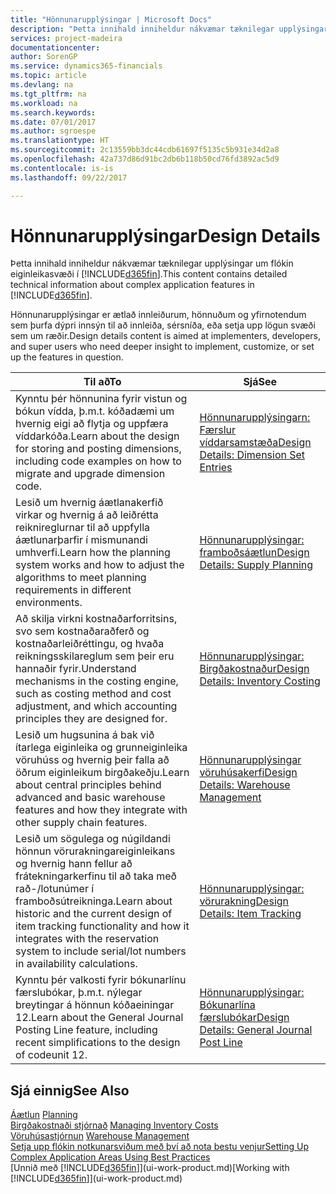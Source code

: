 ```yaml
---
title: "Hönnunarupplýsingar | Microsoft Docs"
description: "Þetta innihald inniheldur nákvæmar tæknilegar upplýsingar um flókin eiginleikasvæði í [!INCLUDE[d365fin](includes/d365fin_md.md)]."
services: project-madeira
documentationcenter: 
author: SorenGP
ms.service: dynamics365-financials
ms.topic: article
ms.devlang: na
ms.tgt_pltfrm: na
ms.workload: na
ms.search.keywords: 
ms.date: 07/01/2017
ms.author: sgroespe
ms.translationtype: HT
ms.sourcegitcommit: 2c13559bb3dc44cdb61697f5135c5b931e34d2a8
ms.openlocfilehash: 42a737d86d91bc2db6b118b50cd76fd3892ac5d9
ms.contentlocale: is-is
ms.lasthandoff: 09/22/2017

---
```

# <a name="design-details"></a><span data-ttu-id="95d91-103">Hönnunarupplýsingar</span><span class="sxs-lookup"><span data-stu-id="95d91-103">Design Details</span></span>
<span data-ttu-id="95d91-104">Þetta innihald inniheldur nákvæmar tæknilegar upplýsingar um flókin eiginleikasvæði í [!INCLUDE[d365fin](includes/d365fin_md.md)].</span><span class="sxs-lookup"><span data-stu-id="95d91-104">This content contains detailed technical information about complex application features in [!INCLUDE[d365fin](includes/d365fin_md.md)].</span></span>  

 <span data-ttu-id="95d91-105">Hönnunarupplýsingar er ætlað innleiðurum, hönnuðum og yfirnotendum sem þurfa dýpri innsýn til að innleiða, sérsníða, eða setja upp lögun svæði sem um ræðir.</span><span class="sxs-lookup"><span data-stu-id="95d91-105">Design details content is aimed at implementers, developers, and super users who need deeper insight to implement, customize, or set up the features in question.</span></span>  

|<span data-ttu-id="95d91-106">**Til að**</span><span class="sxs-lookup"><span data-stu-id="95d91-106">**To**</span></span>|<span data-ttu-id="95d91-107">**Sjá**</span><span class="sxs-lookup"><span data-stu-id="95d91-107">**See**</span></span>|  
|------------|-------------|  
|<span data-ttu-id="95d91-108">Kynntu þér hönnunina fyrir vistun og bókun vídda, þ.m.t. kóðadæmi um hvernig eigi að flytja og uppfæra víddarkóða.</span><span class="sxs-lookup"><span data-stu-id="95d91-108">Learn about the design for storing and posting dimensions, including code examples on how to migrate and upgrade dimension code.</span></span>|[<span data-ttu-id="95d91-109">Hönnunarupplýsingarn: Færslur víddarsamstæða</span><span class="sxs-lookup"><span data-stu-id="95d91-109">Design Details: Dimension Set Entries</span></span>](design-details-dimension-set-entries.md)|  
|<span data-ttu-id="95d91-110">Lesið um hvernig áætlanakerfið virkar og hvernig á að leiðrétta reiknireglurnar til að uppfylla áætlunarþarfir í mismunandi umhverfi.</span><span class="sxs-lookup"><span data-stu-id="95d91-110">Learn how the planning system works and how to adjust the algorithms to meet planning requirements in different environments.</span></span>|[<span data-ttu-id="95d91-111">Hönnunarupplýsingar: framboðsáætlun</span><span class="sxs-lookup"><span data-stu-id="95d91-111">Design Details: Supply Planning</span></span>](design-details-supply-planning.md)|  
|<span data-ttu-id="95d91-112">Að skilja virkni kostnaðarforritsins, svo sem kostnaðaraðferð og kostnaðarleiðréttingu, og hvaða reikningsskilareglum sem þeir eru hannaðir fyrir.</span><span class="sxs-lookup"><span data-stu-id="95d91-112">Understand mechanisms in the costing engine, such as costing method and cost adjustment, and which accounting principles they are designed for.</span></span>|[<span data-ttu-id="95d91-113">Hönnunarupplýsingar: Birgðakostnaður</span><span class="sxs-lookup"><span data-stu-id="95d91-113">Design Details: Inventory Costing</span></span>](design-details-inventory-costing.md)|  
|<span data-ttu-id="95d91-114">Lesið um hugsunina á bak við ítarlega eiginleika og grunneiginleika vöruhúss og hvernig þeir falla að öðrum eiginleikum birgðakeðju.</span><span class="sxs-lookup"><span data-stu-id="95d91-114">Learn about central principles behind advanced and basic warehouse features and how they integrate with other supply chain features.</span></span>|[<span data-ttu-id="95d91-115">Hönnunarupplýsingar vöruhúsakerfi</span><span class="sxs-lookup"><span data-stu-id="95d91-115">Design Details: Warehouse Management</span></span>](design-details-warehouse-management.md)|  
|<span data-ttu-id="95d91-116">Lesið um sögulega og núgildandi hönnun vörurakningareiginleikans og hvernig hann fellur að frátekningarkerfinu til að taka með rað-/lotunúmer í framboðsútreikninga.</span><span class="sxs-lookup"><span data-stu-id="95d91-116">Learn about historic and the current design of item tracking functionality and how it integrates with the reservation system to include serial/lot numbers in availability calculations.</span></span>|[<span data-ttu-id="95d91-117">Hönnunarupplýsingar: vörurakning</span><span class="sxs-lookup"><span data-stu-id="95d91-117">Design Details: Item Tracking</span></span>](design-details-item-tracking.md)|  
|<span data-ttu-id="95d91-118">Kynntu þér valkosti fyrir bókunarlínu færslubókar, þ.m.t. nýlegar breytingar á hönnun kóðaeiningar 12.</span><span class="sxs-lookup"><span data-stu-id="95d91-118">Learn about the General Journal Posting Line feature, including recent simplifications to the design of codeunit 12.</span></span>|[<span data-ttu-id="95d91-119">Hönnunarupplýsingar: Bókunarlína færslubókar</span><span class="sxs-lookup"><span data-stu-id="95d91-119">Design Details: General Journal Post Line</span></span>](design-details-general-journal-post-line.md)|  

## <a name="see-also"></a><span data-ttu-id="95d91-120">Sjá einnig</span><span class="sxs-lookup"><span data-stu-id="95d91-120">See Also</span></span>  
 <span data-ttu-id="95d91-121">[Áætlun](production-planning.md) </span><span class="sxs-lookup"><span data-stu-id="95d91-121">[Planning](production-planning.md) </span></span>  
 <span data-ttu-id="95d91-122">[Birgðakostnaði stjórnað](finance-manage-inventory-costs.md) </span><span class="sxs-lookup"><span data-stu-id="95d91-122">[Managing Inventory Costs](finance-manage-inventory-costs.md) </span></span>  
 <span data-ttu-id="95d91-123">[Vöruhúsastjórnun](warehouse-manage-warehouse.md) </span><span class="sxs-lookup"><span data-stu-id="95d91-123">[Warehouse Management](warehouse-manage-warehouse.md) </span></span>  
 [<span data-ttu-id="95d91-124">Setja upp flókin notkunarsviðum með því að nota bestu venjur</span><span class="sxs-lookup"><span data-stu-id="95d91-124">Setting Up Complex Application Areas Using Best Practices</span></span>](set-up-complex-application-areas-using-best-practices.md)  
 <span data-ttu-id="95d91-125">[Unnið með [!INCLUDE[d365fin](includes/d365fin_md.md)]](ui-work-product.md)</span><span class="sxs-lookup"><span data-stu-id="95d91-125">[Working with [!INCLUDE[d365fin](includes/d365fin_md.md)]](ui-work-product.md)</span></span>

